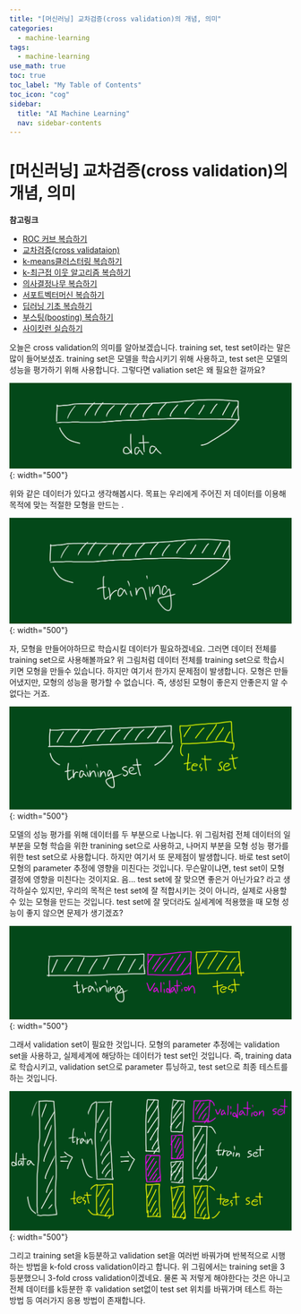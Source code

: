 ```yaml
---
title: "[머신러닝] 교차검증(cross validation)의 개념, 의미" 
categories:
  - machine-learning
tags:
  - machine-learning
use_math: true
toc: true
toc_label: "My Table of Contents"
toc_icon: "cog"
sidebar:
  title: "AI Machine Learning"
  nav: sidebar-contents
---
```


# [머신러닝] 교차검증(cross validation)의 개념, 의미

**참고링크**
* [ROC 커브 복습하기](https://losskatsu.github.io/machine-learning/stat-roc-curve/)
* [교차검증(cross validataion)](https://losskatsu.github.io/machine-learning/cross-validation/)
* [k-means클러스터링 복습하기](https://losskatsu.github.io/machine-learning/kmeans-clustering/)
* [k-최근접 이웃 알고리즘 복습하기](https://losskatsu.github.io/machine-learning/knn/)
* [의사결정나무 복습하기](https://losskatsu.github.io/machine-learning/decision-tree/)
* [서포트벡터머신 복습하기](https://losskatsu.github.io/machine-learning/svm/)
* [딥러닝 기초 복습하기](https://losskatsu.github.io/machine-learning/dl-basic01/)
* [부스팅(boosting) 복습하기](https://losskatsu.github.io/machine-learning/boosting/)
* [사이킷런 실습하기](https://losskatsu.github.io/machine-learning/sklearn/)

오늘은 cross validation의 의미를 알아보겠습니다. 
training set, test set이라는 말은 많이 들어보셨죠. 
training set은 모델을 학습시키기 위해 사용하고, 
test set은 모델의 성능을 평가하기 위해 사용합니다. 
그렇다면 valiation set은 왜 필요한 걸까요? 

![figure02](/assets/images/ml/validation/validation02.jpg){: width="500"}

위와 같은 데이터가 있다고 생각해봅시다. 
목표는 우리에게 주어진 저 데이터를 이용해 목적에 맞는 적절한 모형을 만드는 . 

![figure03](/assets/images/ml/validation/validation03.jpg){: width="500"}

자, 모형을 만들어야하므로 학습시킬 데이터가 필요하겠네요. 
그러면 데이터 전체를 training set으로 사용해볼까요? 
위 그림처럼 데이터 전체를 training set으로 학습시키면 모형을 만들수 있습니다. 
하지만 여기서 한가지 문제점이 발생합니다. 
모형은 만들어냈지만, 모형의 성능을 평가할 수 없습니다. 
즉, 생성된 모형이 좋은지 안좋은지 알 수 없다는 거죠.

![figure04](/assets/images/ml/validation/validation04.jpg){: width="500"}

모델의 성능 평가를 위해 데이터를 두 부분으로 나눕니다. 
위 그림처럼 전체 데이터의 일부분을 모형 학습을 위한 tranining set으로 사용하고, 
나머지 부분을 모형 성능 평가를 위한 test set으로 사용합니다. 
하지만 여기서 또 문제점이 발생합니다. 
바로 test set이 모형의 parameter 추정에 영향을 미친다는 것입니다. 
무슨말이냐면, test set이 모형 결정에 영향을 미친다는 것이지요. 
음... test set에 잘 맞으면 좋은거 아닌가요? 라고 생각하실수 있지만, 
우리의 목적은 test set에 잘 적합시키는 것이 아니라, 실제로 사용할 수 있는 모형을 만드는 것입니다. 
test set에 잘 맞더라도 실세계에 적용했을 때 모형 성능이 좋지 않으면 문제가 생기겠죠?

![figure05](/assets/images/ml/validation/validation05.jpg){: width="500"}

그래서 validation set이 필요한 것입니다. 
모형의 parameter 추정에는 validation set을 사용하고, 
실제세계에 해당하는 데이터가 test set인 것입니다. 
즉, training data로 학습시키고, validation set으로 parameter 튜닝하고, test set으로 최종 테스트를 하는 것입니다. 

![figure06](/assets/images/ml/validation/validation06.jpg){: width="500"}

그리고 training set을 k등분하고 validation set을 여러번 바꿔가며 반복적으로 시행하는 방법을 k-fold cross validation이라고 합니다. 
위 그림에서는 training set을 3등분했으니 3-fold cross validation이겠네요. 
물론 꼭 저렇게 해야한다는 것은 아니고 
전체 데이터를 k등분한 후 validation set없이 test set 위치를 바꿔가며 테스트 하는 방법 등 여러가지 응용 방법이 존재합니다. 
